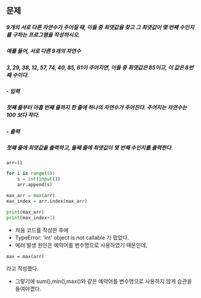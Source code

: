 ## 문제
##### 9개의 서로 다른 자연수가 주어질 때, 이들 중 최댓값을 찾고 그 최댓값이 몇 번째 수인지를 구하는 프로그램을 작성하시오.

##### 예를 들어, 서로 다른 9개의 자연수

##### 3, 29, 38, 12, 57, 74, 40, 85, 61이 주어지면, 이들 중 최댓값은 85이고, 이 값은 8번째 수이다.

##### - 입력
##### 첫째 줄부터 아홉 번째 줄까지 한 줄에 하나의 자연수가 주어진다. 주어지는 자연수는 100 보다 작다.

##### - 출력
##### 첫째 줄에 최댓값을 출력하고, 둘째 줄에 최댓값이 몇 번째 수인지를 출력한다.

```python
arr=[]

for i in range(9):
    s = int(input())
    arr.append(s)

max_arr = max(arr)
max_index = arr.index(max_arr)

print(max_arr)
print(max_index+1)
```

- 처음 코드를 작성한 후에
- TypeError: 'int' object is not callable 가 떴었다.
- 에러 발생 원인은 예약어를 변수명으로 사용하였기 때문인데,
```
max = max(arr)
``` 
라고 작성했다. 
- 그렇기에 sum(),min(),max()와 같은 예약어를 변수명으로 사용하지 않게 습관을 들여야겠다.
